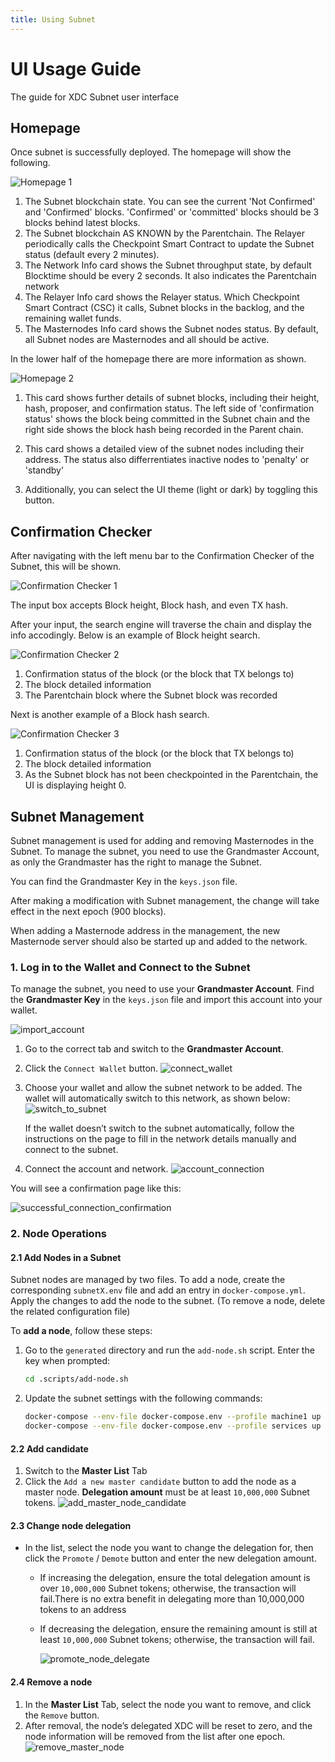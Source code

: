 ```yaml
---
title: Using Subnet
---
```

# UI Usage Guide
The guide for XDC Subnet user interface
## Homepage

Once subnet is successfully deployed. The homepage will show the following.

![Homepage 1](../img/homepage_1.png)

1. The Subnet blockchain state. You can see the current 'Not Confirmed' and 'Confirmed' blocks. 'Confirmed' or 'committed' blocks should be 3 blocks behind latest blocks.
2. The Subnet blockchain AS KNOWN by the Parentchain. The Relayer periodically calls the Checkpoint Smart Contract to update the Subnet status (default every 2 minutes).
3. The Network Info card shows the Subnet throughput state, by default Blocktime should be every 2 seconds. It also indicates the Parentchain network
4. The Relayer Info card shows the Relayer status. Which Checkpoint Smart Contract (CSC) it calls, Subnet blocks in the backlog, and the remaining wallet funds.
5. The Masternodes Info card shows the Subnet nodes status. By default, all Subnet nodes are Masternodes and all should be active.





In the lower half of the homepage there are more information as shown.

![Homepage 2](../img/homepage_2.png)



1. This card shows further details of subnet blocks, including their height, hash, proposer, and confirmation status. The left side of 'confirmation status' shows the block being committed in the Subnet chain and the right side shows the block hash being recorded in the Parent chain. 

2. This card shows a detailed view of the subnet nodes including their address. The status also differrentiates inactive nodes to 'penalty' or 'standby'

3. Additionally, you can select the UI theme (light or dark) by toggling this button.


## Confirmation Checker

After navigating with the left menu bar to the Confirmation Checker of the Subnet, this will be shown.

![Confirmation Checker 1](../img/confirm_1.png)

The input box accepts Block height, Block hash, and even TX hash. 

After your input, the search engine will traverse the chain and display the info accodingly. Below is an example of Block height search.

![Confirmation Checker 2](../img/confirm_2.png)

1. Confirmation status of the block (or the block that TX belongs to)
2. The block detailed information 
3. The Parentchain block where the Subnet block was recorded


Next is another example of a Block hash search.

![Confirmation Checker 3](../img/confirm_3.png)

1. Confirmation status of the block (or the block that TX belongs to)
2. The block detailed information 
3. As the Subnet block has not been checkpointed in the Parentchain, the UI is displaying height 0.


## Subnet Management

Subnet management is used for adding and removing Masternodes in the Subnet. To manage the subnet, you need to use the Grandmaster Account, as only the Grandmaster has the right to manage the Subnet.

You can find the Grandmaster Key in the `keys.json` file.

After making a modification with Subnet management, the change will take effect in the next epoch (900 blocks).

When adding a Masternode address in the management, the new Masternode server should also be started up and added to the network.

### 1. Log in to the Wallet and Connect to the Subnet

To manage the subnet, you need to use your **Grandmaster Account**. Find the **Grandmaster Key** in the `keys.json` file and import this account into your wallet.

![import_account](../img/import_account.png)

1. Go to the correct tab and switch to the **Grandmaster Account**.
2. Click the `Connect Wallet` button.
   ![connect_wallet](../img/connect_wallet.png)

3. Choose your wallet and allow the subnet network to be added. The wallet will automatically switch to this network, as shown below:
   ![switch_to_subnet](../img/switch_subnet.png)

   If the wallet doesn’t switch to the subnet automatically, follow the instructions on the page to fill in the network details manually and connect to the subnet.

4. Connect the account and network.
   ![account_connection](../img/account_connect.png)

You will see a confirmation page like this:

![successful_connection_confirmation](../img/successful_connection_confirmation.png)

### 2. Node Operations
#### 2.1 Add Nodes in a Subnet  
Subnet nodes are managed by two files. To add a node, create the corresponding `subnetX.env` file and add an entry in `docker-compose.yml`. Apply the changes to add the node to the subnet. (To remove a node, delete the related configuration file)  

To **add a node**, follow these steps:  

1. Go to the `generated` directory and run the `add-node.sh` script. Enter the key when prompted:  
   ```bash
   cd .scripts/add-node.sh
   ```  

2. Update the subnet settings with the following commands:  
   ```bash
   docker-compose --env-file docker-compose.env --profile machine1 up -d
   docker-compose --env-file docker-compose.env --profile services up -d
   ```
#### 2.2 Add candidate

1. Switch to the **Master List** Tab
2. Click the `Add a new master candidate` button to add the node as a master node. **Delegation amount** must be at least `10,000,000` Subnet tokens.
   ![add_master_node_candidate](../img/add_master_node_candidate.png)

#### 2.3 Change node delegation

- In the list, select the node you want to change the delegation for, then click the `Promote` / `Demote` button and enter the new delegation amount.

  - If increasing the delegation, ensure the total delegation amount is over `10,000,000` Subnet tokens; otherwise, the transaction will fail.There is no extra benefit in delegating more than 10,000,000 tokens to an address
  - If decreasing the delegation, ensure the remaining amount is still at least `10,000,000` Subnet tokens; otherwise, the transaction will fail.

    ![promote_node_delegate](../img/promote_node_delegate.png)

#### 2.4 Remove a node

1. In the **Master List** Tab, select the node you want to remove, and click the `Remove` button.
2. After removal, the node’s delegated XDC will be reset to zero, and the node information will be removed from the list after one epoch.
   ![remove_master_node](../img/remove_master_node.png)





